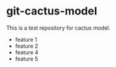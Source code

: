 # git-cactus-model
This is a test repository for cactus model.
- feature 1
- feature 2
- feature 4
- feature 5
